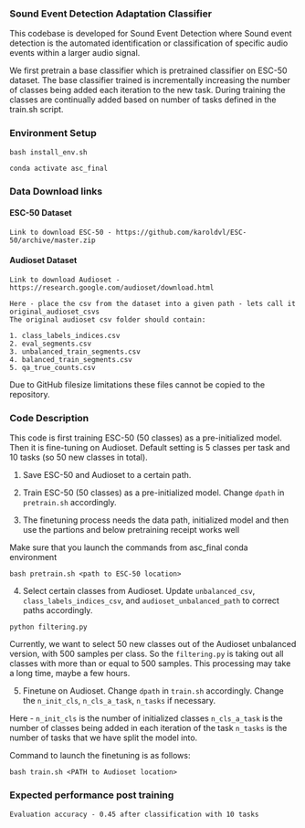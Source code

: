 ### Sound Event Detection Adaptation Classifier

This codebase is developed for Sound Event Detection where Sound event detection is the automated identification or classification of specific audio events within a larger audio signal.

We first pretrain a base classifier which is pretrained classifier on ESC-50 dataset. 
The base classifier trained is incrementally increasing the number of classes being added each iteration to the new task. 
During training the classes are continually added based on number of tasks defined in the train.sh script. 

### Environment Setup

```
bash install_env.sh
```

```
conda activate asc_final
```

### Data Download links 

#### ESC-50 Dataset
```
Link to download ESC-50 - https://github.com/karoldvl/ESC-50/archive/master.zip
```

#### Audioset Dataset
```
Link to download Audioset - https://research.google.com/audioset/download.html

Here - place the csv from the dataset into a given path - lets call it original_audioset_csvs 
The original audioset csv folder should contain:

1. class_labels_indices.csv
2. eval_segments.csv
3. unbalanced_train_segments.csv
4. balanced_train_segments.csv
5. qa_true_counts.csv
```

Due to GitHub filesize limitations these files cannot be copied to the repository.


### Code Description

This code is first training ESC-50 (50 classes) as a pre-initialized model. Then it is fine-tuning on Audioset. Default setting is 5 classes per task and 10 tasks (so 50 new classes in total).

1. Save ESC-50 and Audioset to a certain path.

2. Train ESC-50 (50 classes) as a pre-initialized model. Change ```dpath``` in ```pretrain.sh``` accordingly.

3. The finetuning process needs the data path, initialized model and then use the partions and below pretraining receipt works well

Make sure that you launch the commands from asc_final conda environment
```
bash pretrain.sh <path to ESC-50 location>
```
4. Select certain classes from Audioset. Update ```unbalanced_csv```,  ```class_labels_indices_csv```, and ```audioset_unbalanced_path``` to correct paths accordingly.
```
python filtering.py
```

Currently, we want to select 50 new classes out of the Audioset unbalanced version, with 500 samples per class. So the ```filtering.py``` is taking out all classes with more than or equal to 500 samples. This processing may take a long time, maybe a few hours.

5. Finetune on Audioset. Change ```dpath``` in ```train.sh``` accordingly. Change the ```n_init_cls```, ```n_cls_a_task```, ```n_tasks``` if necessary.

Here -
`n_init_cls` is the number of initialized classes 
`n_cls_a_task` is the number of classes being added in each iteration of the task
`n_tasks` is the number of tasks that we have split the model into. 

Command to launch the finetuning is as follows:
```
bash train.sh <PATH to Audioset location>
```

### Expected performance post training

```
Evaluation accuracy - 0.45 after classification with 10 tasks
```
